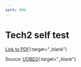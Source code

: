 ```yaml
---
sort: 400
---
```

# Tech2 self test

[Link to PDF](odb2_gm_tech2_self_test.pdf){:target="_blank"}

Source: [UOBD2](https://https://www.uobdii.com){:target="_blank"}